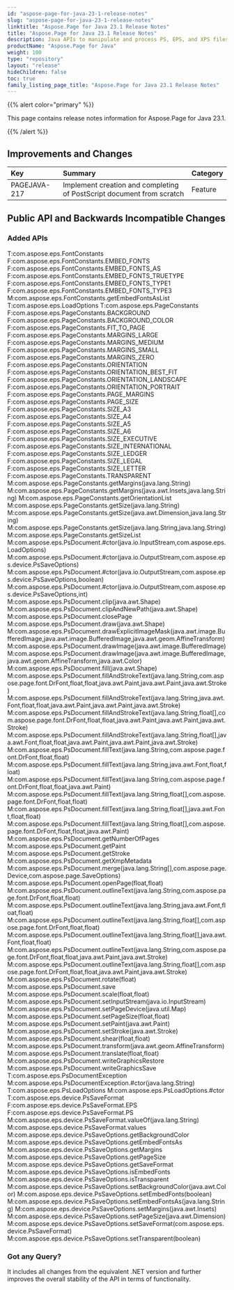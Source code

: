 ```yaml
---
id: "aspose-page-for-java-23-1-release-notes"
slug: "aspose-page-for-java-23-1-release-notes"
linktitle: "Aspose.Page for Java 23.1 Release Notes"
title: "Aspose.Page for Java 23.1 Release Notes"
description: Java APIs to manipulate and process PS, EPS, and XPS files. This page contains new Aspose.Page for Java features, enhancement, and bug fixes in 2023, version 23.1.
productName: "Aspose.Page for Java"
weight: 100
type: "repository"
layout: "release"
hideChildren: false
toc: true
family_listing_page_title: "Aspose.Page for Java 23.1 Release Notes"
---
```


{{% alert color="primary" %}}

This page contains release notes information for Aspose.Page for Java 23.1.

{{% /alert %}}
## **Improvements and Changes**

|**Key**|**Summary**|**Category**|
| :- | :- | :- |
|PAGEJAVA-217|Implement creation and completing of PostScript document from scratch|Feature|
 ## **Public API and Backwards Incompatible Changes**
### **Added APIs**
T:com.aspose.eps.FontConstants
F:com.aspose.eps.FontConstants.EMBED_FONTS
F:com.aspose.eps.FontConstants.EMBED_FONTS_AS
F:com.aspose.eps.FontConstants.EMBED_FONTS_TRUETYPE
F:com.aspose.eps.FontConstants.EMBED_FONTS_TYPE1
F:com.aspose.eps.FontConstants.EMBED_FONTS_TYPE3
M:com.aspose.eps.FontConstants.getEmbedFontsAsList
T:com.aspose.eps.LoadOptions
T:com.aspose.eps.PageConstants
F:com.aspose.eps.PageConstants.BACKGROUND
F:com.aspose.eps.PageConstants.BACKGROUND_COLOR
F:com.aspose.eps.PageConstants.FIT_TO_PAGE
F:com.aspose.eps.PageConstants.MARGINS_LARGE
F:com.aspose.eps.PageConstants.MARGINS_MEDIUM
F:com.aspose.eps.PageConstants.MARGINS_SMALL
F:com.aspose.eps.PageConstants.MARGINS_ZERO
F:com.aspose.eps.PageConstants.ORIENTATION
F:com.aspose.eps.PageConstants.ORIENTATION_BEST_FIT
F:com.aspose.eps.PageConstants.ORIENTATION_LANDSCAPE
F:com.aspose.eps.PageConstants.ORIENTATION_PORTRAIT
F:com.aspose.eps.PageConstants.PAGE_MARGINS
F:com.aspose.eps.PageConstants.PAGE_SIZE
F:com.aspose.eps.PageConstants.SIZE_A3
F:com.aspose.eps.PageConstants.SIZE_A4
F:com.aspose.eps.PageConstants.SIZE_A5
F:com.aspose.eps.PageConstants.SIZE_A6
F:com.aspose.eps.PageConstants.SIZE_EXECUTIVE
F:com.aspose.eps.PageConstants.SIZE_INTERNATIONAL
F:com.aspose.eps.PageConstants.SIZE_LEDGER
F:com.aspose.eps.PageConstants.SIZE_LEGAL
F:com.aspose.eps.PageConstants.SIZE_LETTER
F:com.aspose.eps.PageConstants.TRANSPARENT
M:com.aspose.eps.PageConstants.getMargins(java.lang.String)
M:com.aspose.eps.PageConstants.getMargins(java.awt.Insets,java.lang.String)
M:com.aspose.eps.PageConstants.getOrientationList
M:com.aspose.eps.PageConstants.getSize(java.lang.String)
M:com.aspose.eps.PageConstants.getSize(java.awt.Dimension,java.lang.String)
M:com.aspose.eps.PageConstants.getSize(java.lang.String,java.lang.String)
M:com.aspose.eps.PageConstants.getSizeList
M:com.aspose.eps.PsDocument.#ctor(java.io.InputStream,com.aspose.eps.LoadOptions)
M:com.aspose.eps.PsDocument.#ctor(java.io.OutputStream,com.aspose.eps.device.PsSaveOptions)
M:com.aspose.eps.PsDocument.#ctor(java.io.OutputStream,com.aspose.eps.device.PsSaveOptions,boolean)
M:com.aspose.eps.PsDocument.#ctor(java.io.OutputStream,com.aspose.eps.device.PsSaveOptions,int)
M:com.aspose.eps.PsDocument.clip(java.awt.Shape)
M:com.aspose.eps.PsDocument.clipAndNewPath(java.awt.Shape)
M:com.aspose.eps.PsDocument.closePage
M:com.aspose.eps.PsDocument.draw(java.awt.Shape)
M:com.aspose.eps.PsDocument.drawExplicitImageMask(java.awt.image.BufferedImage,java.awt.image.BufferedImage,java.awt.geom.AffineTransform)
M:com.aspose.eps.PsDocument.drawImage(java.awt.image.BufferedImage)
M:com.aspose.eps.PsDocument.drawImage(java.awt.image.BufferedImage,java.awt.geom.AffineTransform,java.awt.Color)
M:com.aspose.eps.PsDocument.fill(java.awt.Shape)
M:com.aspose.eps.PsDocument.fillAndStrokeText(java.lang.String,com.aspose.page.font.DrFont,float,float,java.awt.Paint,java.awt.Paint,java.awt.Stroke)
M:com.aspose.eps.PsDocument.fillAndStrokeText(java.lang.String,java.awt.Font,float,float,java.awt.Paint,java.awt.Paint,java.awt.Stroke)
M:com.aspose.eps.PsDocument.fillAndStrokeText(java.lang.String,float[],com.aspose.page.font.DrFont,float,float,java.awt.Paint,java.awt.Paint,java.awt.Stroke)
M:com.aspose.eps.PsDocument.fillAndStrokeText(java.lang.String,float[],java.awt.Font,float,float,java.awt.Paint,java.awt.Paint,java.awt.Stroke)
M:com.aspose.eps.PsDocument.fillText(java.lang.String,com.aspose.page.font.DrFont,float,float)
M:com.aspose.eps.PsDocument.fillText(java.lang.String,java.awt.Font,float,float)
M:com.aspose.eps.PsDocument.fillText(java.lang.String,com.aspose.page.font.DrFont,float,float,java.awt.Paint)
M:com.aspose.eps.PsDocument.fillText(java.lang.String,float[],com.aspose.page.font.DrFont,float,float)
M:com.aspose.eps.PsDocument.fillText(java.lang.String,float[],java.awt.Font,float,float)
M:com.aspose.eps.PsDocument.fillText(java.lang.String,float[],com.aspose.page.font.DrFont,float,float,java.awt.Paint)
M:com.aspose.eps.PsDocument.getNumberOfPages
M:com.aspose.eps.PsDocument.getPaint
M:com.aspose.eps.PsDocument.getStroke
M:com.aspose.eps.PsDocument.getXmpMetadata
M:com.aspose.eps.PsDocument.merge(java.lang.String[],com.aspose.page.Device,com.aspose.page.SaveOptions)
M:com.aspose.eps.PsDocument.openPage(float,float)
M:com.aspose.eps.PsDocument.outlineText(java.lang.String,com.aspose.page.font.DrFont,float,float)
M:com.aspose.eps.PsDocument.outlineText(java.lang.String,java.awt.Font,float,float)
M:com.aspose.eps.PsDocument.outlineText(java.lang.String,float[],com.aspose.page.font.DrFont,float,float)
M:com.aspose.eps.PsDocument.outlineText(java.lang.String,float[],java.awt.Font,float,float)
M:com.aspose.eps.PsDocument.outlineText(java.lang.String,com.aspose.page.font.DrFont,float,float,java.awt.Paint,java.awt.Stroke)
M:com.aspose.eps.PsDocument.outlineText(java.lang.String,float[],com.aspose.page.font.DrFont,float,float,java.awt.Paint,java.awt.Stroke)
M:com.aspose.eps.PsDocument.rotate(float)
M:com.aspose.eps.PsDocument.save
M:com.aspose.eps.PsDocument.scale(float,float)
M:com.aspose.eps.PsDocument.setInputStream(java.io.InputStream)
M:com.aspose.eps.PsDocument.setPageDevice(java.util.Map)
M:com.aspose.eps.PsDocument.setPageSize(float,float)
M:com.aspose.eps.PsDocument.setPaint(java.awt.Paint)
M:com.aspose.eps.PsDocument.setStroke(java.awt.Stroke)
M:com.aspose.eps.PsDocument.shear(float,float)
M:com.aspose.eps.PsDocument.transform(java.awt.geom.AffineTransform)
M:com.aspose.eps.PsDocument.translate(float,float)
M:com.aspose.eps.PsDocument.writeGraphicsRestore
M:com.aspose.eps.PsDocument.writeGraphicsSave
T:com.aspose.eps.PsDocumentException
M:com.aspose.eps.PsDocumentException.#ctor(java.lang.String)
T:com.aspose.eps.PsLoadOptions
M:com.aspose.eps.PsLoadOptions.#ctor
T:com.aspose.eps.device.PsSaveFormat
F:com.aspose.eps.device.PsSaveFormat.EPS
F:com.aspose.eps.device.PsSaveFormat.PS
M:com.aspose.eps.device.PsSaveFormat.valueOf(java.lang.String)
M:com.aspose.eps.device.PsSaveFormat.values
M:com.aspose.eps.device.PsSaveOptions.getBackgroundColor
M:com.aspose.eps.device.PsSaveOptions.getEmbedFontsAs
M:com.aspose.eps.device.PsSaveOptions.getMargins
M:com.aspose.eps.device.PsSaveOptions.getPageSize
M:com.aspose.eps.device.PsSaveOptions.getSaveFormat
M:com.aspose.eps.device.PsSaveOptions.isEmbedFonts
M:com.aspose.eps.device.PsSaveOptions.isTransparent
M:com.aspose.eps.device.PsSaveOptions.setBackgroundColor(java.awt.Color)
M:com.aspose.eps.device.PsSaveOptions.setEmbedFonts(boolean)
M:com.aspose.eps.device.PsSaveOptions.setEmbedFontsAs(java.lang.String)
M:com.aspose.eps.device.PsSaveOptions.setMargins(java.awt.Insets)
M:com.aspose.eps.device.PsSaveOptions.setPageSize(java.awt.Dimension)
M:com.aspose.eps.device.PsSaveOptions.setSaveFormat(com.aspose.eps.device.PsSaveFormat)
M:com.aspose.eps.device.PsSaveOptions.setTransparent(boolean)
### **Got any Query?**
It includes all changes from the equivalent .NET version and further improves the overall stability of the API in terms of functionality.
